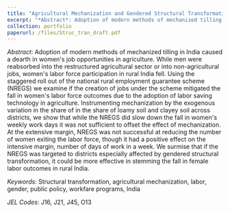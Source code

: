 ```yaml
---
title: "Agricultural Mechanization and Gendered Structural Transformation in India (With Kajal Gulati and Samuel S. Bird)"
excerpt: "*Abstract*: Adoption of modern methods of mechanized tilling in India caused a dearth in women's job opportunities in agriculture. While men were reabsorbed into the restructured agricultural sector or into non-agricultural jobs, women's labor force participation in rural India fell. Using the staggered roll out of the national rural employment guarantee scheme (NREGS) we examine if the creation of jobs under the scheme mitigated the fall in women's labor force outcomes due to the adoption of labor saving technology in agriculture. Instrumenting mechanization by the exogenous variation in the share of in the share of loamy soil and clayey soil across districts, we show that while the NREGS did slow down the fall in women's weekly work days it was not sufficient to offset the effect of mechanization. At the extensive margin, NREGS was not successful at reducing the number of women exiting the labor force, though it had a positive effect on the intensive margin, number of days of work in a week. We surmise that if the NREGS was targeted to districts especially affected by gendered structural transformation, it could be more effective in stemming the fall in female labor outcomes in rural India."
collection: portfolio
paperurl: /files/Struc_tran_draft.pdf
---
```


*Abstract*: Adoption of modern methods of mechanized tilling in India caused a dearth in women's job opportunities in agriculture. While men were reabsorbed into the restructured agricultural sector or into non-agricultural jobs, women's labor force participation in rural India fell. Using the staggered roll out of the national rural employment guarantee scheme (NREGS) we examine if the creation of jobs under the scheme mitigated the fall in women's labor force outcomes due to the adoption of labor saving technology in agriculture. Instrumenting mechanization by the exogenous variation in the share of in the share of loamy soil and clayey soil across districts, we show that while the NREGS did slow down the fall in women's weekly work days it was not sufficient to offset the effect of mechanization. At the extensive margin, NREGS was not successful at reducing the number of women exiting the labor force, though it had a positive effect on the intensive margin, number of days of work in a week. We surmise that if the NREGS was targeted to districts especially affected by gendered structural transformation, it could be more effective in stemming the fall in female labor outcomes in rural India.

*Keywords*: Structural transformation, agricultural mechanization, labor, gender, public policy, workfare programs, India 

*JEL Codes*: J16, J21, J45, O13 
